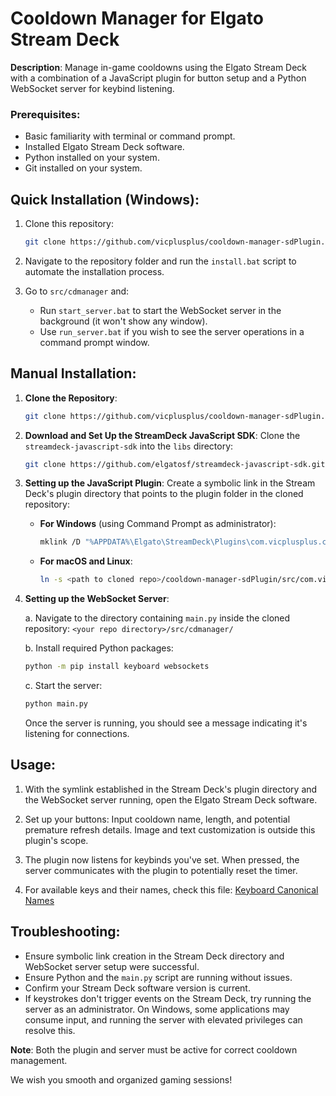# Cooldown Manager for Elgato Stream Deck

**Description**: Manage in-game cooldowns using the Elgato Stream Deck with a combination of a JavaScript plugin for button setup and a Python WebSocket server for keybind listening.

### Prerequisites:

- Basic familiarity with terminal or command prompt.
- Installed Elgato Stream Deck software.
- Python installed on your system.
- Git installed on your system.

## Quick Installation (Windows):

1. Clone this repository:
   ```bash
   git clone https://github.com/vicplusplus/cooldown-manager-sdPlugin.git
   ```

2. Navigate to the repository folder and run the `install.bat` script to automate the installation process.

3. Go to `src/cdmanager` and:
   - Run `start_server.bat` to start the WebSocket server in the background (it won't show any window).
   - Use `run_server.bat` if you wish to see the server operations in a command prompt window.

## Manual Installation:

1. **Clone the Repository**:
   ```bash
   git clone https://github.com/vicplusplus/cooldown-manager-sdPlugin.git
   ```

2. **Download and Set Up the StreamDeck JavaScript SDK**:
   Clone the `streamdeck-javascript-sdk` into the `libs` directory:
   ```bash
   git clone https://github.com/elgatosf/streamdeck-javascript-sdk.git <your repo directory>\src\com.vicplusplus.cooldown.sdPlugin\libs


3. **Setting up the JavaScript Plugin**:
   Create a symbolic link in the Stream Deck's plugin directory that points to the plugin folder in the cloned repository:

   - **For Windows** (using Command Prompt as administrator):
     ```bash
     mklink /D "%APPDATA%\Elgato\StreamDeck\Plugins\com.vicplusplus.cooldown.sdPlugin" "<your repo directory>\src\com.vicplusplus.cooldown.sdPlugin"
     ```

   - **For macOS and Linux**:
     ```bash
     ln -s <path to cloned repo>/cooldown-manager-sdPlugin/src/com.vicplusplus.cooldown.sdPlugin ~/Library/Application\ Support/com.elgato.StreamDeck/Plugins/com.vicplusplus.cooldown.sdPlugin.sdPlugin
     ```

4. **Setting up the WebSocket Server**:

   a. Navigate to the directory containing `main.py` inside the cloned repository: `<your repo directory>/src/cdmanager/`

   b. Install required Python packages:
   ```bash
   python -m pip install keyboard websockets
   ```

   c. Start the server:
   ```bash
   python main.py
   ```
   Once the server is running, you should see a message indicating it's listening for connections.

## Usage:

1. With the symlink established in the Stream Deck's plugin directory and the WebSocket server running, open the Elgato Stream Deck software.

2. Set up your buttons: Input cooldown name, length, and potential premature refresh details. Image and text customization is outside this plugin's scope.

3. The plugin now listens for keybinds you've set. When pressed, the server communicates with the plugin to potentially reset the timer.

4. For available keys and their names, check this file: [Keyboard Canonical Names](https://github.com/boppreh/keyboard/blob/master/keyboard/_canonical_names.py)

## Troubleshooting:

- Ensure symbolic link creation in the Stream Deck directory and WebSocket server setup were successful.
- Ensure Python and the `main.py` script are running without issues.
- Confirm your Stream Deck software version is current.
- If keystrokes don't trigger events on the Stream Deck, try running the server as an administrator. On Windows, some applications may consume input, and running the server with elevated privileges can resolve this.

**Note**: Both the plugin and server must be active for correct cooldown management.

We wish you smooth and organized gaming sessions!